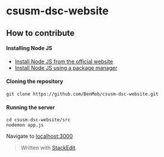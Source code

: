 # csusm-dsc-website

## How to contribute

#### Installing Node JS 
 - [Install Node JS from the official website](https://nodejs.org/en/download/)
 - [Install Node JS using a package manager](https://nodejs.org/en/download/)
 
 #### Cloning the repository
 

    git clone https://github.com/BenMob/csusm-dsc-website.git

#### Running the server

    cd csusm-dsc-website/src
    nodemon app.js
  
  Navigate to [localhost:3000](http://localhost:3000/)
> Written with [StackEdit](https://stackedit.io/).